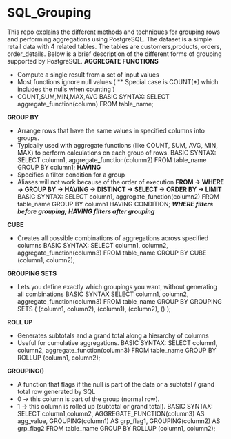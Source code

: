 # SQL_Grouping
This repo explains the different methods and techniques for grouping rows and performing aggregations using PostgreSQL. The dataset is a simple retail data with 4 related tables. The tables are customers,products, orders, order_details.
Below is a brief description of the different forms of grouping supported by PostgreSQL.
**AGGREGATE FUNCTIONS**
 * Compute a single result from a set of input values
 * Most functions ignore null values ( ** Special case is COUNT(*) which includes the nulls when counting )
 * COUNT,SUM,MIN,MAX,AVG
BASIC SYNTAX:
    SELECT  aggregate_function(column)
    FROM table_name;
   
**GROUP BY**
 * Arrange rows that have the same values in specified columns into groups.
 * Typically used with aggregate functions (like COUNT, SUM, AVG, MIN, MAX) to perform calculations on each group of rows.
BASIC SYNTAX:
    SELECT column1, aggregate_function(column2)
    FROM table_name
    GROUP BY column1;
**HAVING**
* Specifies a filter condition for a group
* Aliases will not work because of the order of execution
**FROM → WHERE → GROUP BY → HAVING → DISTINCT → SELECT → ORDER BY → LIMIT**
BASIC SYNTAX:
    SELECT column1, aggregate_function(column2) FROM table_name
    GROUP BY column1 HAVING CONDITION;
***WHERE filters before grouping; HAVING filters after grouping***

**CUBE**
* Creates all possible combinations of aggregations across specified columns
BASIC SYNTAX:
    SELECT column1, column2, aggregate_function(column3)
    FROM table_name
    GROUP BY CUBE (column1, column2);

**GROUPING SETS**
* Lets you define exactly which groupings you want, without generating all combinations
BASIC SYNTAX
    SELECT column1, column2, aggregate_function(column3)
    FROM table_name
    GROUP BY GROUPING SETS (   (column1, column2), 
    (column1),  	(column2), 	()
    );

**ROLL UP**
* Generates subtotals and a grand total along a hierarchy of columns
* Useful for cumulative aggregations.
BASIC SYNTAX:
    SELECT column1, column2, aggregate_function(column3)
    FROM table_name
    GROUP BY ROLLUP (column1, column2);

**GROUPING()**
* A function that flags if the null is part of the data or a subtotal / grand total row generated by SQL
* 0 → this column is part of the group (normal row).
* 1 → this column is rolled up (subtotal or grand total).
BASIC SYNTAX:
    SELECT column1,column2, AGGREGATE_FUNCTION(column3) AS agg_value,
    GROUPING(column1) AS grp_flag1, GROUPING(column2) AS grp_flag2
    FROM table_name
    GROUP BY ROLLUP (column1, column2);

















